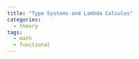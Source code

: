 ```yaml
---
title: "Type Systems and Lambda Calculus"
categories:
  - theory
tags:
  - math
  - functional
---
```



